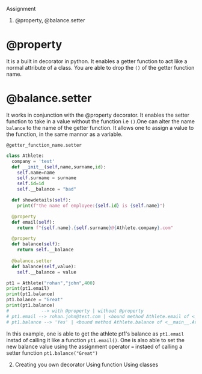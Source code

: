 Assignment
1. @property,  @balance.setter
# @property

It is a built in decorator in python. It enables a getter function to act like a normal attribute of a class. You are able to drop the `()` of the getter function name.

# @balance.setter

It works in conjunction with the @property decorator. It enables the setter function to take in a value without the function i.e `()`.One can alter the name `balance` to the name of the getter function. It allows one to assign a value to the function, in the same mannor as a variable.

`@getter_function_name.setter`

```python
class Athlete:
  company = 'test'
  def __init__(self,name,surname,id):
    self.name=name
    self.surname = surname
    self.id=id
    self.__balance = "bad"

  def showdetails(self):
    print(f"the name of employee:{self.id} is {self.name}")

  @property
  def email(self):
    return f"{self.name}.{self.surname}@{Athlete.company}.com"

  @property
  def balance(self):
    return self.__balance
    
  @balance.setter
  def balance(self,value):
    self.__balance = value

pt1 = Athlete("rohan","john",400)
print(pt1.email)
print(pt1.balance)
pt1.balance = "Great"
print(pt1.balance)
#            --> with @property | without @property
# pt1.email --> rohan.john@test.com | <bound method Athlete.email of <__main__.Athlete object at (memory location)>
# pt1.balance --> 'Yes' | <bound method Athlete.balance of <__main__.Athlete object at (memory location)>
```

In this example, one is able to get the athlete pt1's balance as `pt1.email` instad of calling it like a function `pt1.email()`. One is also able to set the new balance value using the assignment operator `=` instaed of calling a setter function `pt1.balance("Great")`
 
2. Creating you own decorator 
Using function
Using classes